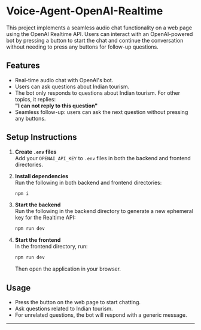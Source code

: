 # Voice-Agent-OpenAI-Realtime

This project implements a seamless audio chat functionality on a web page using the OpenAI Realtime API. Users can interact with an OpenAI-powered bot by pressing a button to start the chat and continue the conversation without needing to press any buttons for follow-up questions.

## Features

- Real-time audio chat with OpenAI's bot.
- Users can ask questions about Indian tourism.
- The bot only responds to questions about Indian tourism. For other topics, it replies:  
  **"I can not reply to this question"**
- Seamless follow-up: users can ask the next question without pressing any buttons.

## Setup Instructions

1. **Create `.env` files**  
   Add your `OPENAI_API_KEY` to `.env` files in both the backend and frontend directories.

2. **Install dependencies**  
   Run the following in both backend and frontend directories:
   ```bash
   npm i
   ```

3. **Start the backend**  
   Run the following in the backend directory to generate a new ephemeral key for the Realtime API:
   ```bash
   npm run dev
   ```

4. **Start the frontend**  
   In the frontend directory, run:
   ```bash
   npm run dev
   ```
   Then open the application in your browser.

## Usage

- Press the button on the web page to start chatting.
- Ask questions related to Indian tourism.
- For unrelated questions, the bot will respond with a generic message.

---
